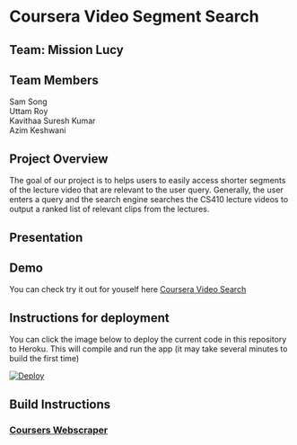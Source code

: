 # Coursera Video Segment Search

## Team: Mission Lucy
## Team Members

Sam Song  
Uttam Roy  
Kavithaa Suresh Kumar  
Azim Keshwani  

## Project Overview

The goal of our project is to helps users to easily access shorter segments 
of the lecture video that are relevant to the user query. 
Generally, the user enters a query and the search engine searches the CS410 
lecture videos to output a ranked list of relevant clips from the lectures. 

## Presentation

## Demo

You can check try it out for youself here [Coursera Video Search](https://coursera-video-search.herokuapp.com/)

## Instructions for deployment

You can click the image below to deploy the current code in this repository
to Heroku. This will compile and run the app (it may take several minutes
to build the first time)

[![Deploy](https://www.herokucdn.com/deploy/button.svg)](https://heroku.com/deploy)

## Build Instructions

### [Coursers Webscraper]()